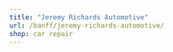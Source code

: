 ```yaml
---
title: "Jeremy Richards Automotive"
url: /banff/jeremy-richards-automotive/
shop: car repair
---
```

